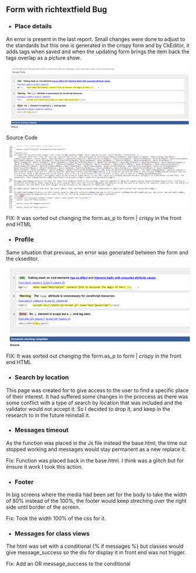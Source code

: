 ## Form with richtextfield Bug

- ### Place details

An error is present in the last report. Small changes were done to adjust to the standards but this one is generated in the crispy form and by CkEditor, it adds tags when saved and when the updating form brings the item back the tags overlap as a picture show. 

![detail-page](/readme_docs/readme_images/validation/w3%20detail%20validation%20-%20error%20p.png)

Source Code

![source-code](/readme_docs/readme_images/validation/about%20p%20error.png)

FIX: It was sorted out changing the form.as_p to form | crispy in the front end HTML

- ### Profile

Same situation that previous, an error was generated between the form and the ckseditor.

![profiles](/readme_docs/readme_images/validation/w3%20profile%20validation%20-%20error%20p.png)

FIX: It was sorted out changing the form.as_p to form | crispy in the front end HTML

- ### Search by location 

This page was created for to give access to the user to find a specific place of their interest. It had suffered some changes in the proccess as there was some conflict with a type of search by location that was included and the validator would not accept it. So I decided to drop it, and keep in the research to in the future reinstall it.

- ### Messages timeout

As the function was placed in the Js file instead the base.html, the time out stopped working and messages would stay permanent as a new replace it.

Fix: Function was placed back in the base.html. I think was a glitch but for ensure it work I took this action.

- ### Footer

In big screens where the media had been set for the body to take the width of 80% instead of the 100%, the footer would keep streching over the right side until border of the screen.

Fix: Took the width 100% of the css for it.

- ### Messages for class views

The html was set with a conditional {% if messages %} but classes would give message_success so the div for display it in front end was not trigger.

Fix: Add an OR message_success to the conditional